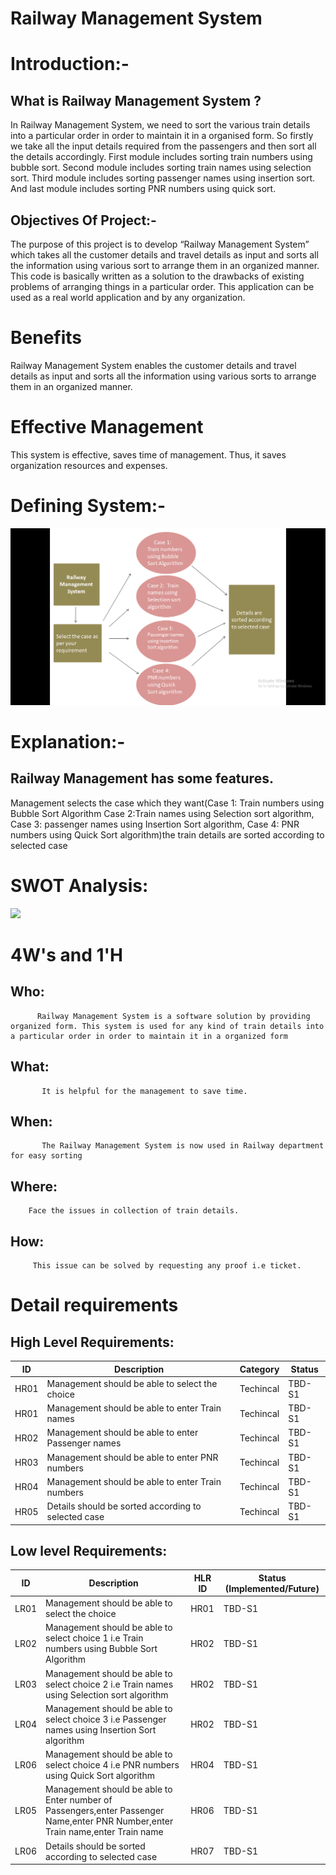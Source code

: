# Railway Management System 

# Introduction:-

## What is Railway Management System ?
In Railway Management System, we need to sort the various train details into a particular order in order to maintain it in a organised form. So firstly we take all the input details required from the passengers and then sort all the details accordingly. First module includes sorting train numbers using bubble sort. Second module includes sorting train names using selection sort. Third module includes sorting passenger names using insertion sort. And last module includes sorting PNR numbers using quick sort.

## Objectives Of Project:-

The purpose of this project is to develop “Railway Management System” which takes all the customer details and travel details as input and sorts all the information using various sort to arrange them in an organized manner.
This code is basically written as a solution to the drawbacks of existing problems of arranging things in a particular order. This application can be used as a real world application and by any organization.

# Benefits
Railway Management System enables the customer details and travel details as input and sorts all the information using various sorts to arrange them in an organized manner.

# Effective Management
This system is effective, saves time of management. Thus, it saves organization resources and expenses.




# Defining System:-

<img src="1_Requirements/Design (2).png">

# Explanation:-
  ## Railway Management has some features.

Management selects the case which they want(Case 1: Train numbers using Bubble Sort Algorithm Case 2:Train names using Selection sort algorithm, Case 3: passenger names using Insertion Sort algorithm, Case 4: PNR numbers using Quick Sort algorithm)the train details are sorted according to selected case 


# SWOT Analysis:
<img src="https://github.com/Pavani123429/RAILWAY-RESERVATION-SYSTEM/issues/1#issue-858605764">


# 4W's and 1'H
   
   ## Who:
          Railway Management System is a software solution by providing organized form. This system is used for any kind of train details into a particular order in order to maintain it in a organized form 
    
   ## What:
           It is helpful for the management to save time.
   
   ## When:
           The Railway Management System is now used in Railway department for easy sorting 
   
   ## Where:
        Face the issues in collection of train details.
   ## How:
         This issue can be solved by requesting any proof i.e ticket.
         
       
# Detail requirements
## High Level Requirements: 
| ID | Description | Category | Status | 
| ----- | ----- | ------- | ---------|
| HR01 | Management should be able to select the choice | Techincal | TBD-S1 | 
| HR01 | Management should be able to enter Train names | Techincal | TBD-S1 | 
| HR02 | Management should be able to enter Passenger names | Techincal | TBD-S1 |
| HR03 | Management should be able to enter PNR numbers | Techincal | TBD-S1 |
| HR04 | Management should be able to enter Train numbers | Techincal | TBD-S1 |
| HR05 | Details should be sorted according to selected case| Techincal | TBD-S1 |

##  Low level Requirements:
 
| ID | Description | HLR ID | Status (Implemented/Future) |
| ------ | --------- | ------ | ----- |
| LR01 | Management should be able to select the choice| HR01 | TBD-S1 |
| LR02 | Management should be able to select choice 1 i.e Train numbers using Bubble Sort Algorithm| HR02 | TBD-S1 |
| LR03 | Management should be able to select choice 2 i.e Train names using Selection sort algorithm| HR02 | TBD-S1 |
| LR04 | Management should be able to select choice 3 i.e Passenger names using Insertion Sort algorithm| HR02 | TBD-S1 |
| LR06 | Management should be able to select choice 4 i.e PNR numbers using Quick Sort algorithm| HR04 | TBD-S1 |
| LR05 | Management should be able to Enter number of Passengers,enter Passenger Name,enter PNR Number,enter Train name,enter Train name| HR06 | TBD-S1 |
| LR06 | Details should be sorted according to selected case| HR07| TBD-S1 |


